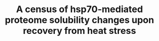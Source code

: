 ---
title: "A census of hsp70-mediated proteome solubility changes upon recovery from heat stress"

location: "Journal of Proteome Research"

authors: "Sui X, Cox D, Nie S, Reid GE, Hatters DM."

year: "2022"

doi: https://doi.org/10.1021/acs.jproteome.1c00920

weight: 9

color: "#fff"

draft: false
buttons:
  - btype: Full text
    icon: book # optional: use an icon from icons.yaml
    newTab: true
    url: "https://doi.org/10.1021/acs.jproteome.1c00920"
---